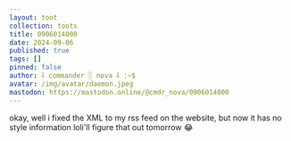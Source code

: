 ```yaml
---
layout: toot
collection: toots
title: 0906014000
date: 2024-09-06
published: true
tags: []
pinned: false
author: ⸸ commander ░ nova ⸸ :~$
avatar: /img/avatar/daemon.jpeg
mastodon: https://mastodon.online/@cmdr_nova/0906014000
---
```


okay, well i fixed the XML to my rss feed on the website, but now it has no style information loli'll figure that out tomorrow 😂
